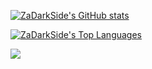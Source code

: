 [![ZaDarkSide's GitHub stats](https://github-readme-stats.vercel.app/api?username=ZaDarkSide&count_private=true&show_icons=true&theme=dracula)](https://github.com/ZaDarkSide)

[![ZaDarkSide's Top Languages](https://github-readme-stats.vercel.app/api/top-langs/?username=ZaDarkSide&langs_count=15&layout=compact&theme=dracula)](https://github.com/ZaDarkSide)

<a href="https://github.com/ZaDarkSide/simpleStorage">
  <img align="center" src="https://github-readme-stats.vercel.app/api/pin/?username=ZaDarkSide&repo=simpleStorage&theme=dracula" />
</a>
